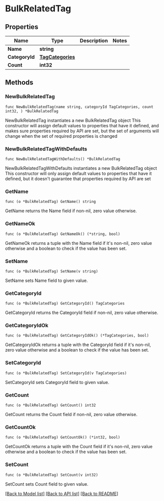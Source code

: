 # BulkRelatedTag

## Properties

Name | Type | Description | Notes
------------ | ------------- | ------------- | -------------
**Name** | **string** |  | 
**CategoryId** | [**TagCategories**](TagCategories.md) |  | 
**Count** | **int32** |  | 

## Methods

### NewBulkRelatedTag

`func NewBulkRelatedTag(name string, categoryId TagCategories, count int32, ) *BulkRelatedTag`

NewBulkRelatedTag instantiates a new BulkRelatedTag object
This constructor will assign default values to properties that have it defined,
and makes sure properties required by API are set, but the set of arguments
will change when the set of required properties is changed

### NewBulkRelatedTagWithDefaults

`func NewBulkRelatedTagWithDefaults() *BulkRelatedTag`

NewBulkRelatedTagWithDefaults instantiates a new BulkRelatedTag object
This constructor will only assign default values to properties that have it defined,
but it doesn't guarantee that properties required by API are set

### GetName

`func (o *BulkRelatedTag) GetName() string`

GetName returns the Name field if non-nil, zero value otherwise.

### GetNameOk

`func (o *BulkRelatedTag) GetNameOk() (*string, bool)`

GetNameOk returns a tuple with the Name field if it's non-nil, zero value otherwise
and a boolean to check if the value has been set.

### SetName

`func (o *BulkRelatedTag) SetName(v string)`

SetName sets Name field to given value.


### GetCategoryId

`func (o *BulkRelatedTag) GetCategoryId() TagCategories`

GetCategoryId returns the CategoryId field if non-nil, zero value otherwise.

### GetCategoryIdOk

`func (o *BulkRelatedTag) GetCategoryIdOk() (*TagCategories, bool)`

GetCategoryIdOk returns a tuple with the CategoryId field if it's non-nil, zero value otherwise
and a boolean to check if the value has been set.

### SetCategoryId

`func (o *BulkRelatedTag) SetCategoryId(v TagCategories)`

SetCategoryId sets CategoryId field to given value.


### GetCount

`func (o *BulkRelatedTag) GetCount() int32`

GetCount returns the Count field if non-nil, zero value otherwise.

### GetCountOk

`func (o *BulkRelatedTag) GetCountOk() (*int32, bool)`

GetCountOk returns a tuple with the Count field if it's non-nil, zero value otherwise
and a boolean to check if the value has been set.

### SetCount

`func (o *BulkRelatedTag) SetCount(v int32)`

SetCount sets Count field to given value.



[[Back to Model list]](../README.md#documentation-for-models) [[Back to API list]](../README.md#documentation-for-api-endpoints) [[Back to README]](../README.md)


